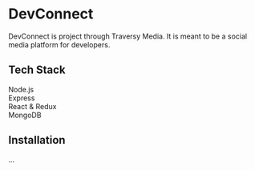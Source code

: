 # DevConnect
DevConnect is project through Traversy Media. It is meant to be a social media platform for developers.

## Tech Stack
Node.js <br />
Express <br />
React & Redux <br />
MongoDB

## Installation
...